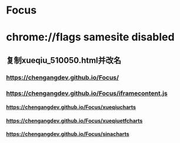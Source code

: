 # Focus
# chrome://flags samesite disabled
## 复制xueqiu_510050.html并改名

### https://chengangdev.github.io/Focus/
### https://chengangdev.github.io/Focus/iframecontent.js

#### https://chengangdev.github.io/Focus/xueqiucharts
#### https://chengangdev.github.io/Focus/xueqiuetfcharts
#### https://chengangdev.github.io/Focus/sinacharts
